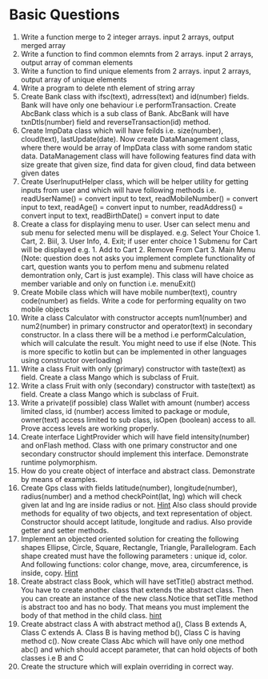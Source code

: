 # Basic Questions

1. Write a function merge to 2 integer arrays. input 2 arrays, output merged array
2. Write a function to find common elemnts from 2 arrays. input 2 arrays, output array of comman elements
3. Write a function to find unique elements from 2 arrays. input 2 arrays, output array of unique elements
4. Write a program to delete nth element of string array
5. Create Bank class with ifsc(text), adrress(text) and id(number) fields. Bank will have only one behaviour i.e performTransaction. Create AbcBank class which is a sub class of Bank. AbcBank will have txnDtls(number) field and reverseTransaction(id) method.
6. Create ImpData class which will have feilds i.e. size(number), cloud(text), lastUpdate(date). Now create DataManagement class, where there would be array of ImpData class with some random static data. DataManagement class will have following features find data with size greate that given size, find data for given cloud, find data between given dates
7. Create UserInuputHelper class, which will be helper utility for getting inputs from user and which will have following methods i.e. readUserName() = convert input to text, readMobileNumber() = convert input to text, readAge() = convert input to number, readAddress() = convert input to text, readBirthDate() = convert input to date
8.  Create a class for displaying menu to user. User can select menu and sub menu for selected menu will be displayed. e.g.  Select Your Choice 1. Cart, 2. Biil, 3. User Info, 4. Exit; if user enter choice 1 Submenu for Cart will be displayed e.g. 1. Add to Cart 2. Remove From Cart 3. Main Menu (Note: question does not asks you implement complete functionality of cart, question wants you to perfom menu and submenu related demontration only, Cart is just example). This class will have choice as member variable and only on function i.e. menuExit()
9. Create Mobile class which will have mobile number(text), country code(number)  as fields. Write a code for performing equality on two mobile objects
10. Write a class Calculator with constructor accepts num1(number) and num2(number) in primary constructor and operator(text) in secondary constructor. In a class there will be a method i.e performCalculation, which will calculate the result. You might need to use if else (Note. This is more specific to kotlin but can be implemented in other languages using constructor overloading)
11. Write a class Fruit with only (primary) constructor with taste(text) as field. Create a class Mango which is subclass of Fruit.
12. Write a class Fruit with only (secondary) constructor with taste(text) as field. Create a class Mango which is subclass of Fruit.
13. Write a private(if possible) class Wallet with amount (number) access limited class, id (number) access limited to package or module, owner(text) access limited to sub class, isOpen (boolean) access to all. Prove access levels are working properly.
14. Create interface LightProvider which will have field intensity(number) and onFlash method. Class with one primary constructor and one secondary constructor should implement this interface. Demonstrate runtime polymorphism.
15. How do you create object of interface and abstract class. Demonstrate by means of examples.
16. Create Gps class with fields latitude(number), longitude(number), radius(number) and a method checkPoint(lat, lng) which will check given lat and lng are inside radius or not. [Hint](https://stackoverflow.com/questions/481144/equation-for-testing-if-a-point-is-inside-a-circle) Also class should provide methods for equality of two objects, and text representation of object. Constructor should accept latitude, longitude and radius. Also provide getter and setter methods.
17. Implement an objected oriented solution for creating the following shapes Ellipse, Circle, Square, Rectangle, Triangle, Parallelogram. Each shape created must have the following parameters : unique id, color. And following functions: color change, move, area, circumference, is inside, copy. [Hint](https://stackoverflow.com/questions/50793617/object-oriented-design-shapes)
18. Create abstract class Book, which will have setTitle() abstract method. You have to create another class that extends the abstract class. Then you can create an instance of the new class.Notice that setTitle method is abstract too and has no body. That means you must implement the body of that method in the child class. [hint](https://www.hackerrank.com/challenges/java-abstract-class/problem)
19. Create abstract class A with abstract method a(), Class B extends A, Class C extends A. Class B is having method b(), Class C is having method c(). Now create Class Abc which will have only one method abc() and which should accept parameter, that can hold objects of both classes i.e  B and C 
20.  Create the structure which will explain overriding in correct way.

